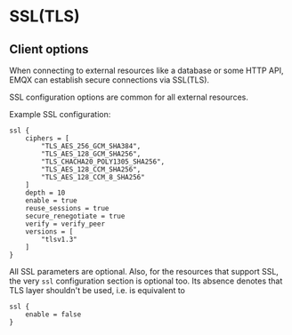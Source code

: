 # SSL(TLS)

## Client options

When connecting to external resources like a database or some HTTP API, EMQX can establish secure connections
via SSL(TLS).

SSL configuration options are common for all external resources.

Example SSL configuration:

```
ssl {
    ciphers = [
        "TLS_AES_256_GCM_SHA384",
        "TLS_AES_128_GCM_SHA256",
        "TLS_CHACHA20_POLY1305_SHA256",
        "TLS_AES_128_CCM_SHA256",
        "TLS_AES_128_CCM_8_SHA256"
    ]
    depth = 10
    enable = true
    reuse_sessions = true
    secure_renegotiate = true
    verify = verify_peer
    versions = [
        "tlsv1.3"
    ]
}
```

All SSL parameters are optional. Also, for the resources that support SSL, the very `ssl` configuration section is optional too. Its absence denotes that TLS layer shouldn't be used, i.e. is equivalent to
```
ssl {
    enable = false
}
```


